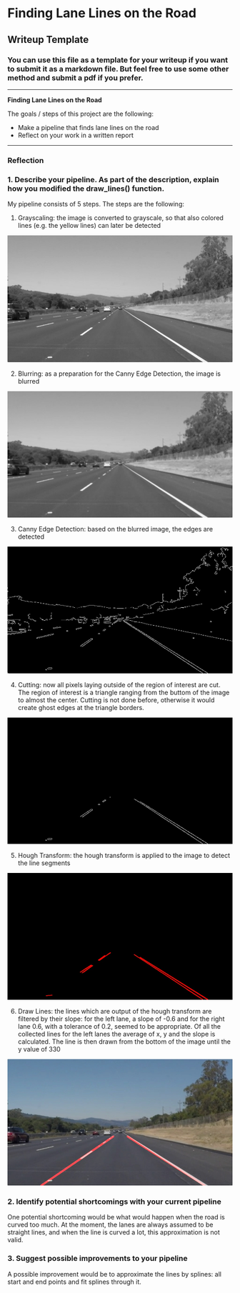 # **Finding Lane Lines on the Road** 

## Writeup Template

### You can use this file as a template for your writeup if you want to submit it as a markdown file. But feel free to use some other method and submit a pdf if you prefer.

---

**Finding Lane Lines on the Road**

The goals / steps of this project are the following:
* Make a pipeline that finds lane lines on the road
* Reflect on your work in a written report


[//]: # (Image References)

[image1]: ./examples/grayscale.jpg "Grayscale"

---

### Reflection

### 1. Describe your pipeline. As part of the description, explain how you modified the draw_lines() function.

My pipeline consists of 5 steps. The steps are the following:

1. Grayscaling: the image is converted to grayscale, so that also colored lines (e.g. the yellow lines) can later be detected

![alt text](test_images_output\gray_solidWhiteRight.jpg)

2. Blurring: as a preparation for the Canny Edge Detection, the image is blurred

![alt text](test_images_output\blurred_solidWhiteRight.jpg)


3. Canny Edge Detection: based on the blurred image, the edges are detected

![alt text](test_images_output\canny_solidWhiteRight.jpg)


4. Cutting: now all pixels laying outside of the region of interest are cut. The region of interest is a triangle ranging from the buttom of the image to almost the center. Cutting is not done before, otherwise it would create ghost edges at the triangle borders.

![alt text](test_images_output\cut_solidWhiteRight.jpg)


5. Hough Transform: the hough transform is applied to the image to detect the line segments

![alt text](test_images_output\hough_solidWhiteRight.jpg)


6. Draw Lines: the lines which are output of the hough transform are filtered by their slope: for the left lane, a slope of -0.6 and for the right lane 0.6, with a tolerance of 0.2, seemed to be appropriate. Of all the collected lines for the left lanes the average of x, y and the slope is calculated. The line is then drawn from the bottom of the image until the y value of 330

![alt text](test_images_output\final_solidWhiteRight.jpg)


### 2. Identify potential shortcomings with your current pipeline


One potential shortcoming would be what would happen when the road is curved too much.
At the moment, the lanes are always assumed to be straight lines, and when the line
is curved a lot, this approximation is not valid.


### 3. Suggest possible improvements to your pipeline

A possible improvement would be to approximate the lines by splines: all start and end points and fit splines through it.